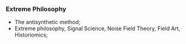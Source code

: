 ### Extreme Philosophy
* The antisynthetic method;
* Extreme philosophy, Signal Science, Noise Field Theory, Field Art, Historiomics;
